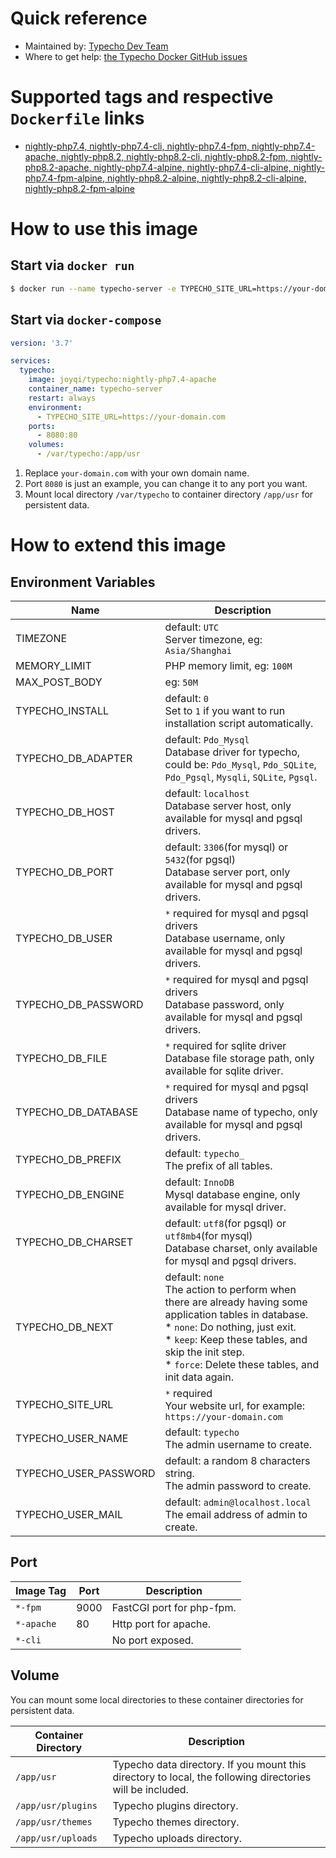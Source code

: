 # Quick reference

* Maintained by: [Typecho Dev Team](https://github.com/typecho)
* Where to get help: [the Typecho Docker GitHub issues](https://github.com/typecho/Dockerfile/issues)

# Supported tags and respective `Dockerfile` links

* [nightly-php7.4, nightly-php7.4-cli, nightly-php7.4-fpm, nightly-php7.4-apache, nightly-php8.2, nightly-php8.2-cli, nightly-php8.2-fpm, nightly-php8.2-apache, nightly-php7.4-alpine, nightly-php7.4-cli-alpine, nightly-php7.4-fpm-alpine, nightly-php8.2-alpine, nightly-php8.2-cli-alpine, nightly-php8.2-fpm-alpine](https://github.com/typecho/Dockerfile)

# How to use this image

## Start via `docker run`

```bash
$ docker run --name typecho-server -e TYPECHO_SITE_URL=https://your-domain.com -d joyqi/typecho:nightly-php7.4-apache
```

## Start via `docker-compose`

```yaml
version: '3.7'

services:
  typecho:
    image: joyqi/typecho:nightly-php7.4-apache
    container_name: typecho-server
    restart: always
    environment:
      - TYPECHO_SITE_URL=https://your-domain.com
    ports:
      - 8080:80
    volumes:
      - /var/typecho:/app/usr
```

1. Replace `your-domain.com` with your own domain name.
2. Port `8080` is just an example, you can change it to any port you want.
3. Mount local directory `/var/typecho` to container directory `/app/usr` for persistent data.

# How to extend this image

## Environment Variables

| Name                    | Description                                                                                          |
|-------------------------|------------------------------------------------------------------------------------------------------|
| TIMEZONE                | default: `UTC`<br>Server timezone, eg: `Asia/Shanghai`                                               |
| MEMORY_LIMIT            | PHP memory limit, eg: `100M`                                                                         |
| MAX_POST_BODY           | eg: `50M`                                                                                            |
| TYPECHO_INSTALL         | default: `0`<br>Set to `1` if you want to run installation script automatically.                      |
| TYPECHO_DB_ADAPTER      | default: `Pdo_Mysql`<br>Database driver for typecho, could be: `Pdo_Mysql`, `Pdo_SQLite`, `Pdo_Pgsql`, `Mysqli`, `SQLite`, `Pgsql`.|
| TYPECHO_DB_HOST         | default: `localhost`<br>Database server host, only available for mysql and pgsql drivers.             |
| TYPECHO_DB_PORT         | default: `3306`(for mysql) or `5432`(for pgsql)<br>Database server port, only available for mysql and pgsql drivers.|
| TYPECHO_DB_USER         | `*` required for mysql and pgsql drivers<br>Database username, only available for mysql and pgsql drivers.|
| TYPECHO_DB_PASSWORD     | `*` required for mysql and pgsql drivers<br>Database password, only available for mysql and pgsql drivers.|
| TYPECHO_DB_FILE         | `*` required for sqlite driver<br>Database file storage path, only available for sqlite driver.       |
| TYPECHO_DB_DATABASE     | `*` required for mysql and pgsql drivers<br>Database name of typecho, only available for mysql and pgsql drivers.|
| TYPECHO_DB_PREFIX       | default: `typecho_`<br>The prefix of all tables.                                                     |
| TYPECHO_DB_ENGINE       | default: `InnoDB`<br>Mysql database engine, only available for mysql driver.                          |
| TYPECHO_DB_CHARSET      | default: `utf8`(for pgsql) or `utf8mb4`(for mysql)<br>Database charset, only available for mysql and pgsql drivers.|
| TYPECHO_DB_NEXT         | default: `none`<br>The action to perform when there are already having some application tables in database.<br>* `none`: Do nothing, just exit.<br>* `keep`: Keep these tables, and skip the init step.<br>* `force`: Delete these tables, and init data again.|
| TYPECHO_SITE_URL        | `*` required<br>Your website url, for example: `https://your-domain.com`                             |
| TYPECHO_USER_NAME       | default: `typecho`<br>The admin username to create.                                                  |
| TYPECHO_USER_PASSWORD   | default: a random 8 characters string.<br>The admin password to create.                              |
| TYPECHO_USER_MAIL       | default: `admin@localhost.local`<br>The email address of admin to create.                            |

## Port

| Image Tag               | Port | Description                                                                                       |
|-------------------------|------|----------------------------------------------------------------------------------------------------|
| `*-fpm`                 | 9000 | FastCGI port for php-fpm.                                                                          |
| `*-apache`              | 80   | Http port for apache.                                                                              |
| `*-cli`                 |      | No port exposed.                                                                                   |

## Volume

You can mount some local directories to these container directories for persistent data.

| Container Directory     | Description                                                                                       |
|-------------------------|----------------------------------------------------------------------------------------------------|
| `/app/usr`              | Typecho data directory. If you mount this directory to local, the following directories will be included. |
| `/app/usr/plugins`      | Typecho plugins directory.                                                                         |
| `/app/usr/themes`       | Typecho themes directory.                                                                          |
| `/app/usr/uploads`      | Typecho uploads directory.                                                                         |
